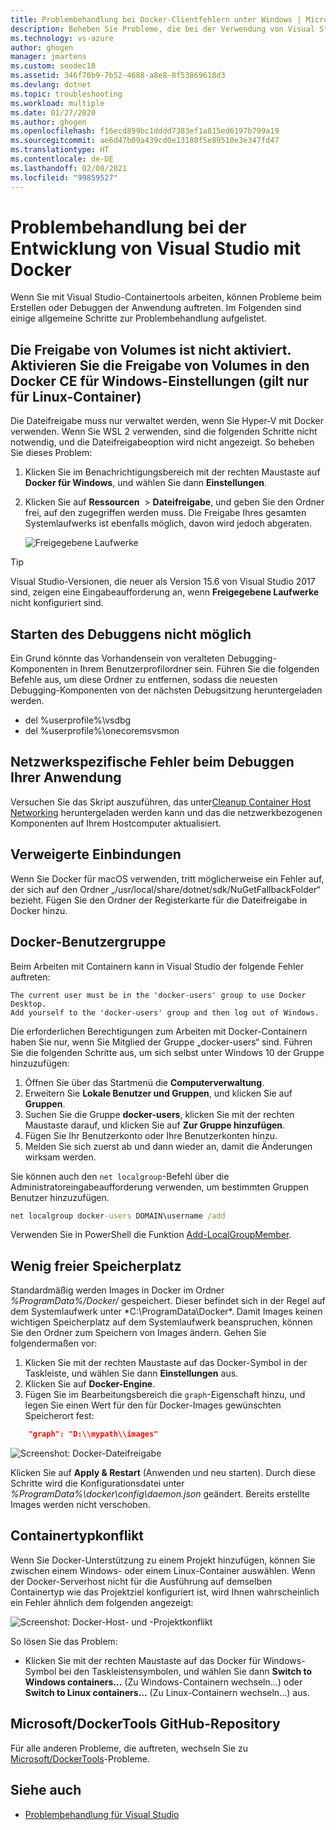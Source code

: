 ```yaml
---
title: Problembehandlung bei Docker-Clientfehlern unter Windows | Microsoft-Dokumentation
description: Beheben Sie Probleme, die bei der Verwendung von Visual Studio unter Windows zum Erstellen und Bereitstellen von Web-Apps in Docker auftreten können.
ms.technology: vs-azure
author: ghogen
manager: jmartens
ms.custom: seodec18
ms.assetid: 346f70b9-7b52-4688-a8e8-8f53869618d3
ms.devlang: dotnet
ms.topic: troubleshooting
ms.workload: multiple
ms.date: 01/27/2020
ms.author: ghogen
ms.openlocfilehash: f16ecd899bc1dddd7383ef1a815ed6197b799a19
ms.sourcegitcommit: ae6d47b09a439cd0e13180f5e89510e3e347fd47
ms.translationtype: HT
ms.contentlocale: de-DE
ms.lasthandoff: 02/08/2021
ms.locfileid: "99859527"
---
```

# <a name="troubleshoot-visual-studio-development-with-docker"></a>Problembehandlung bei der Entwicklung von Visual Studio mit Docker

Wenn Sie mit Visual Studio-Containertools arbeiten, können Probleme beim Erstellen oder Debuggen der Anwendung auftreten. Im Folgenden sind einige allgemeine Schritte zur Problembehandlung aufgelistet.

## <a name="volume-sharing-is-not-enabled-enable-volume-sharing-in-the-docker-ce-for-windows-settings--linux-containers-only"></a>Die Freigabe von Volumes ist nicht aktiviert. Aktivieren Sie die Freigabe von Volumes in den Docker CE für Windows-Einstellungen (gilt nur für Linux-Container)

Die Dateifreigabe muss nur verwaltet werden, wenn Sie Hyper-V mit Docker verwenden. Wenn Sie WSL 2 verwenden, sind die folgenden Schritte nicht notwendig, und die Dateifreigabeoption wird nicht angezeigt. So beheben Sie dieses Problem:

1. Klicken Sie im Benachrichtigungsbereich mit der rechten Maustaste auf **Docker für Windows**, und wählen Sie dann **Einstellungen**.
1. Klicken Sie auf **Ressourcen**  >  **Dateifreigabe**, und geben Sie den Ordner frei, auf den zugegriffen werden muss. Die Freigabe Ihres gesamten Systemlaufwerks ist ebenfalls möglich, davon wird jedoch abgeraten.

    ![Freigegebene Laufwerke](media/troubleshooting-docker-errors/docker-settings-image.png)

> [!TIP]
> Visual Studio-Versionen, die neuer als Version 15.6 von Visual Studio 2017 sind, zeigen eine Eingabeaufforderung an, wenn **Freigegebene Laufwerke** nicht konfiguriert sind.

## <a name="unable-to-start-debugging"></a>Starten des Debuggens nicht möglich

Ein Grund könnte das Vorhandensein von veralteten Debugging-Komponenten in Ihrem Benutzerprofilordner sein. Führen Sie die folgenden Befehle aus, um diese Ordner zu entfernen, sodass die neuesten Debugging-Komponenten von der nächsten Debugsitzung heruntergeladen werden.

- del %userprofile%\vsdbg
- del %userprofile%\onecoremsvsmon

## <a name="errors-specific-to-networking-when-debugging-your-application"></a>Netzwerkspezifische Fehler beim Debuggen Ihrer Anwendung

Versuchen Sie das Skript auszuführen, das unter[Cleanup Container Host Networking](https://github.com/MicrosoftDocs/Virtualization-Documentation/tree/master/windows-server-container-tools/CleanupContainerHostNetworking) heruntergeladen werden kann und das die netzwerkbezogenen Komponenten auf Ihrem Hostcomputer aktualisiert.

## <a name="mounts-denied"></a>Verweigerte Einbindungen

Wenn Sie Docker für macOS verwenden, tritt möglicherweise ein Fehler auf, der sich auf den Ordner „/usr/local/share/dotnet/sdk/NuGetFallbackFolder“ bezieht. Fügen Sie den Ordner der Registerkarte für die Dateifreigabe in Docker hinzu.

## <a name="docker-users-group"></a>Docker-Benutzergruppe

Beim Arbeiten mit Containern kann in Visual Studio der folgende Fehler auftreten:

```
The current user must be in the 'docker-users' group to use Docker Desktop. 
Add yourself to the 'docker-users' group and then log out of Windows.
```

Die erforderlichen Berechtigungen zum Arbeiten mit Docker-Containern haben Sie nur, wenn Sie Mitglied der Gruppe „docker-users“ sind.  Führen Sie die folgenden Schritte aus, um sich selbst unter Windows 10 der Gruppe hinzuzufügen:

1. Öffnen Sie über das Startmenü die **Computerverwaltung**.
1. Erweitern Sie **Lokale Benutzer und Gruppen**, und klicken Sie auf **Gruppen**.
1. Suchen Sie die Gruppe **docker-users**, klicken Sie mit der rechten Maustaste darauf, und klicken Sie auf **Zur Gruppe hinzufügen**.
1. Fügen Sie Ihr Benutzerkonto oder Ihre Benutzerkonten hinzu.
1. Melden Sie sich zuerst ab und dann wieder an, damit die Änderungen wirksam werden.

Sie können auch den `net localgroup`-Befehl über die Administratoreingabeaufforderung verwenden, um bestimmten Gruppen Benutzer hinzuzufügen.

```cmd
net localgroup docker-users DOMAIN\username /add
```

Verwenden Sie in PowerShell die Funktion [Add-LocalGroupMember](/powershell/module/microsoft.powershell.localaccounts/add-localgroupmember).

## <a name="low-disk-space"></a>Wenig freier Speicherplatz

Standardmäßig werden Images in Docker im Ordner *%ProgramData%/Docker/* gespeichert. Dieser befindet sich in der Regel auf dem Systemlaufwerk unter *C:\ProgramData\Docker\*. Damit Images keinen wichtigen Speicherplatz auf dem Systemlaufwerk beanspruchen, können Sie den Ordner zum Speichern von Images ändern. Gehen Sie folgendermaßen vor:

 1. Klicken Sie mit der rechten Maustaste auf das Docker-Symbol in der Taskleiste, und wählen Sie dann **Einstellungen** aus.
 1. Klicken Sie auf **Docker-Engine**. 
 1. Fügen Sie im Bearbeitungsbereich die `graph`-Eigenschaft hinzu, und legen Sie einen Wert für den für Docker-Images gewünschten Speicherort fest:

```json
    "graph": "D:\\mypath\\images"
```

![Screenshot: Docker-Dateifreigabe](media/troubleshooting-docker-errors/docker-daemon-settings.png)

Klicken Sie auf **Apply & Restart** (Anwenden und neu starten). Durch diese Schritte wird die Konfigurationsdatei unter *%ProgramData%\docker\config\daemon.json* geändert. Bereits erstellte Images werden nicht verschoben.

## <a name="container-type-mismatch"></a>Containertypkonflikt

Wenn Sie Docker-Unterstützung zu einem Projekt hinzufügen, können Sie zwischen einem Windows- oder einem Linux-Container auswählen. Wenn der Docker-Serverhost nicht für die Ausführung auf demselben Containertyp wie das Projektziel konfiguriert ist, wird Ihnen wahrscheinlich ein Fehler ähnlich dem folgenden angezeigt:

![Screenshot: Docker-Host- und -Projektkonflikt](media/troubleshooting-docker-errors/docker-host-config-change-linux-to-windows.png)

So lösen Sie das Problem:

- Klicken Sie mit der rechten Maustaste auf das Docker für Windows-Symbol bei den Taskleistensymbolen, und wählen Sie dann **Switch to Windows containers...** (Zu Windows-Containern wechseln...) oder **Switch to Linux containers...** (Zu Linux-Containern wechseln...) aus.

## <a name="microsoftdockertools-github-repo"></a>Microsoft/DockerTools GitHub-Repository

Für alle anderen Probleme, die auftreten, wechseln Sie zu [Microsoft/DockerTools](https://github.com/microsoft/dockertools/issues)-Probleme.

## <a name="see-also"></a>Siehe auch

- [Problembehandlung für Visual Studio](/troubleshoot/visualstudio/welcome-visual-studio/)
